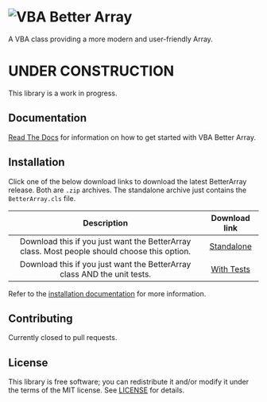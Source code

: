 # ![VBA Better Array](https://raw.githubusercontent.com/Senipah/VBA-Better-Array/master/docs/assets/img/logo.png)

A VBA class providing a more modern and user-friendly Array.

# UNDER CONSTRUCTION

This library is a work in progress.

## Documentation

[Read The Docs](https://senipah.github.io/VBA-Better-Array/) for information on how to get started with VBA Better Array.

## Installation

Click one of the below download links to download the latest BetterArray release. Both are `.zip` archives. The standalone archive just contains the `BetterArray.cls` file.

**Description**|**Download link**
:-----:|:-----:
Download this if you just want the BetterArray class. Most people should choose this option.|[Standalone](https://github.com/Senipah/VBA-Better-Array/raw/master/releases/latest/Standalone.Zip)
Download this if you just want the BetterArray class AND the unit tests.|[With Tests](https://github.com/Senipah/VBA-Better-Array/raw/master/releases/latest/With%20Tests.Zip)

Refer to the [installation documentation](https://senipah.github.io/VBA-Better-Array/home/installation.html) for more information.

## Contributing

Currently closed to pull requests.

## License

This library is free software; you can redistribute it and/or modify it under the terms of the MIT license. See [LICENSE](LICENSE) for details.
